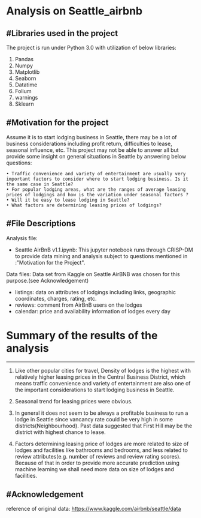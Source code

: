 # Analysis on Seattle_airbnb

#Libraries used in the project
--------------------------------
The project is run under Python 3.0 with utilization of below libraries:
1. Pandas
2. Numpy
3. Matplotlib
4. Seaborn
5. Datatime
6. Folium
7. warnings
8. Sklearn

#Motivation for the project
--------------------------------
Assume it is to start lodging business in Seattle, there may be a lot of business considerations including profit return, difficulties to lease, seasonal influence, etc. This project may not be able to answer all but provide some insight on general situations in Seattle by answering below questions:

    • Traffic convenience and variety of entertainment are usually very important factors to consider where to start lodging business. Is it the same case in Seattle? 
    • For popular lodging areas, what are the ranges of average leasing prices of lodgings and how is the variation under seasonal factors ?
    • Will it be easy to lease lodging in Seattle?
    • What factors are determining leasing prices of lodgings?
  
#File Descriptions
--------------------------------
Analysis file: 
- Seattle AirBnB v1.1.ipynb: This jupyter notebook runs through CRISP-DM to provide data mining and analysis subject to questions mentioned in :"Motivation for the Project".

Data files: Data set from Kaggle on Seattle AirBNB was chosen for this purpose.(see Acknowledgement)
- listings: data on attributes of lodgings including links, geographic coordinates, charges, rating, etc.
- reviews: comment from AirBnB users on the lodges
- calendar: price and availability information of lodges every day


# Summary of the results of the analysis
--------------------------------
1. Like other popular cities for travel, Density of lodges is the highest with relatively higher leasing prices in the Central Business District, which means traffic convenience and variety of entertainment are also one of the important considerations to start lodging business in Seattle.

2. Seasonal trend for leasing prices were obvious.

3. In general it does not seem to be always a profitable business to run a lodge in Seattle since vancancy rate could be very high in some districts(Neighbourhood). Past data suggested that First Hill may be the district with highest chance to lease.

4. Factors determining leasing price of lodges are more related to size of lodges and facilities like bathrooms and bedrooms, and less related to review attributes(e.g. number of reviews and review rating scores). Because of that in order to provide more accurate prediction using machine learning we shall need more data on size of lodges and facilities.


#Acknowledgement
--------------------------------
reference of original data: https://www.kaggle.com/airbnb/seattle/data

